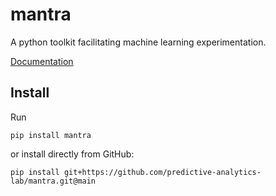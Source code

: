 # mantra

A python toolkit facilitating machine learning experimentation.

[Documentation](https://wearepal.ai/mantra/)

## Install

Run
```
pip install mantra
```

or install directly from GitHub:
```
pip install git+https://github.com/predictive-analytics-lab/mantra.git@main
```
